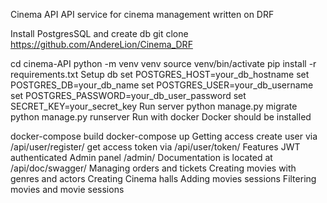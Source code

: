 Cinema API
API service for cinema management written on DRF

Install PostgresSQL and create db
git clone https://github.com/AndereLion/Cinema_DRF

cd cinema-API
python -m venv venv
source venv/bin/activate
pip install -r requirements.txt
Setup db
set POSTGRES_HOST=your_db_hostname
set POSTGRES_DB=your_db_name
set POSTGRES_USER=your_db_username
set POSTGRES_PASSWORD=your_db_user_password
set SECRET_KEY=your_secret_key
Run server
python manage.py migrate
python manage.py runserver
Run with docker
Docker should be installed

docker-compose build
docker-compose up
Getting access
create user via /api/user/register/
get access token via /api/user/token/
Features
JWT authenticated
Admin panel /admin/
Documentation is located at /api/doc/swagger/
Managing orders and tickets
Creating movies with genres and actors
Creating Cinema halls
Adding movies sessions
Filtering movies and movie sessions
